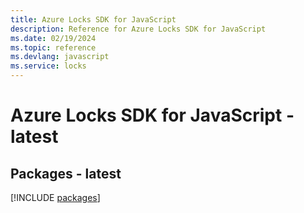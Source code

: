 ```yaml
---
title: Azure Locks SDK for JavaScript
description: Reference for Azure Locks SDK for JavaScript
ms.date: 02/19/2024
ms.topic: reference
ms.devlang: javascript
ms.service: locks
---
```

# Azure Locks SDK for JavaScript - latest
## Packages - latest
[!INCLUDE [packages](locks-index.md)]